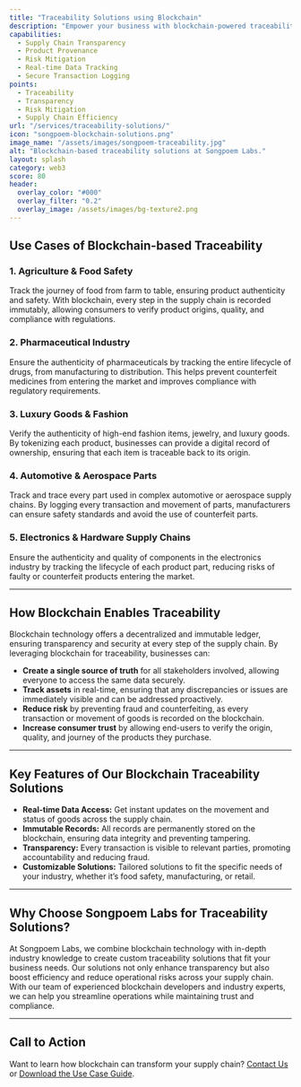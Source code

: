 ```yaml
---
title: "Traceability Solutions using Blockchain"
description: "Empower your business with blockchain-powered traceability solutions that enhance transparency, efficiency, and accountability across your supply chain."
capabilities:
  - Supply Chain Transparency
  - Product Provenance
  - Risk Mitigation
  - Real-time Data Tracking
  - Secure Transaction Logging
points:
  - Traceability
  - Transparency
  - Risk Mitigation
  - Supply Chain Efficiency
url: "/services/traceability-solutions/"
icon: "songpoem-blockchain-solutions.png"
image_name: "/assets/images/songpoem-traceability.jpg"
alt: "Blockchain-based traceability solutions at Songpoem Labs."
layout: splash
category: web3
score: 80
header:
  overlay_color: "#000"
  overlay_filter: "0.2"
  overlay_image: /assets/images/bg-texture2.png
---
```


## Use Cases of Blockchain-based Traceability

### 1. Agriculture & Food Safety
Track the journey of food from farm to table, ensuring product authenticity and safety. With blockchain, every step in the supply chain is recorded immutably, allowing consumers to verify product origins, quality, and compliance with regulations.

### 2. Pharmaceutical Industry
Ensure the authenticity of pharmaceuticals by tracking the entire lifecycle of drugs, from manufacturing to distribution. This helps prevent counterfeit medicines from entering the market and improves compliance with regulatory requirements.

### 3. Luxury Goods & Fashion
Verify the authenticity of high-end fashion items, jewelry, and luxury goods. By tokenizing each product, businesses can provide a digital record of ownership, ensuring that each item is traceable back to its origin.

### 4. Automotive & Aerospace Parts
Track and trace every part used in complex automotive or aerospace supply chains. By logging every transaction and movement of parts, manufacturers can ensure safety standards and avoid the use of counterfeit parts.

### 5. Electronics & Hardware Supply Chains
Ensure the authenticity and quality of components in the electronics industry by tracking the lifecycle of each product part, reducing risks of faulty or counterfeit products entering the market.

---

## How Blockchain Enables Traceability

Blockchain technology offers a decentralized and immutable ledger, ensuring transparency and security at every step of the supply chain. By leveraging blockchain for traceability, businesses can:

- **Create a single source of truth** for all stakeholders involved, allowing everyone to access the same data securely.
- **Track assets** in real-time, ensuring that any discrepancies or issues are immediately visible and can be addressed proactively.
- **Reduce risk** by preventing fraud and counterfeiting, as every transaction or movement of goods is recorded on the blockchain.
- **Increase consumer trust** by allowing end-users to verify the origin, quality, and journey of the products they purchase.

---

## Key Features of Our Blockchain Traceability Solutions

- **Real-time Data Access:** Get instant updates on the movement and status of goods across the supply chain.
- **Immutable Records:** All records are permanently stored on the blockchain, ensuring data integrity and preventing tampering.
- **Transparency:** Every transaction is visible to relevant parties, promoting accountability and reducing fraud.
- **Customizable Solutions:** Tailored solutions to fit the specific needs of your industry, whether it’s food safety, manufacturing, or retail.

---

## Why Choose Songpoem Labs for Traceability Solutions?

At Songpoem Labs, we combine blockchain technology with in-depth industry knowledge to create custom traceability solutions that fit your business needs. Our solutions not only enhance transparency but also boost efficiency and reduce operational risks across your supply chain. With our team of experienced blockchain developers and industry experts, we can help you streamline operations while maintaining trust and compliance.

---

## Call to Action

Want to learn how blockchain can transform your supply chain? [Contact Us](/contact) or [Download the Use Case Guide](/use-case-guide).
